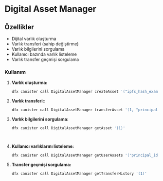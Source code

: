 # Digital Asset Manager


## Özellikler

- Dijital varlık oluşturma
- Varlık transferi (sahip değiştirme)
- Varlık bilgilerini sorgulama
- Kullanıcı bazında varlık listeleme
- Varlık transfer geçmişi sorgulama



### Kullanım

1. **Varlık oluşturma:**

   ```bash
   dfx canister call DigitalAssetManager createAsset '("ipfs_hash_example", "metadata_example")'
   

2. **Varlık transferi::**
   
   ```bash
   dfx canister call DigitalAssetManager transferAsset '(1, "principal_id")'


4. **Varlık bilgilerini sorgulama:**
   
   ```bash
   dfx canister call DigitalAssetManager getAsset '(1)'

  
5. **Kullanıcı varlıklarını listeleme:**
   
   ```bash
   dfx canister call DigitalAssetManager getUserAssets '("principal_id")'


6. **Transfer geçmişi sorgulama:**
   
   ```bash
   dfx canister call DigitalAssetManager getTransferHistory '(1)'
   
